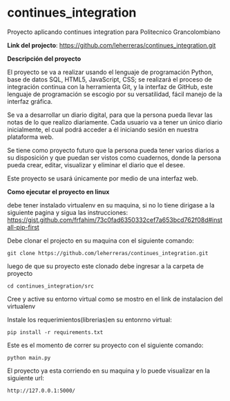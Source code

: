 # continues_integration
Proyecto aplicando continues integration para Politecnico Grancolombiano

**Link del projecto**: https://github.com/leherreras/continues_integration.git

**Descripción del proyecto** 

El proyecto se va a realizar usando el lenguaje de programación Python, base de datos SQL, HTML5, JavaScript, CSS; se realizará el proceso de integración continua con la herramienta  Git, y la interfaz de GitHub, este lenguaje de programación se escogio por su versatilidad, fácil manejo de la interfaz gráfica.

Se va a desarrollar un diario digital, para que la persona pueda llevar las notas de lo que realizo diariamente. Cada usuario va a tener un único diario inicialmente, el cual podrá acceder a él iniciando sesión en nuestra plataforma web. 

Se tiene como proyecto futuro que la persona pueda tener varios diarios a su disposición y que puedan ser vistos como cuadernos, donde la persona pueda crear, editar, visualizar y eliminar el diario que el desee. 

Este proyecto se usará únicamente por medio de una interfaz web. 

**Como ejecutar el proyecto en linux**

debe tener instalado virtualenv en su maquina, si no lo tiene dirigase a la siguiente pagina y sigua las instrucciones:
https://gist.github.com/frfahim/73c0fad6350332cef7a653bcd762f08d#install-pip-first

Debe clonar el projecto en su maquina con el siguiente comando:

`git clone https://github.com/leherreras/continues_integration.git`

luego de que su proyecto este clonado debe ingresar a la carpeta de proyecto

`cd continues_integration/src`

Cree y active su entorno virtual como se mostro en el link de instalacion del virtualenv

Instale los requerimientos(librerias)en su entonrno virtual:

`pip install -r requirements.txt`

Este es el momento de correr su proyecto con el siguiente comando:

`python main.py`

El proyecto ya esta corriendo en su maquina y lo puede visualizar en la siguiente url:

`http://127.0.0.1:5000/`
